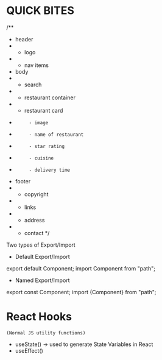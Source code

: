 # QUICK BITES

/**
* header
*    - logo 
*    - nav items 
* body 
*    - search 
*    - restaurant container 
*    - restaurant card 
*          - image 
*          - name of restaurant 
*          - star rating
*          - cuisine
*          - delivery time
* footer 
*    - copyright 
*    - links 
*    - address 
*    - contact
*/




Two types of Export/Import


- Default Export/Import

export default Component;
import Component from "path";


- Named Export/Import

export const Component;
import {Component} from "path";




# React Hooks
    (Normal JS utility functions)
 - useState() -> used to generate State Variables in React
 - useEffect()